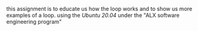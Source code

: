 this assignment is to educate us how the loop works and to show us more examples of a loop.
using the *Ubuntu 20.04* under the "ALX software engineering program"

